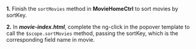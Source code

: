 **1.** Finish the `sortMovies` method in **MovieHomeCtrl** to sort movies by sortKey.

**2.** In ***movie-index.html***, complete the ng-click in the popover template to call the `$scope.sortMovies` method, passing the 
sortKey, which is the corresponding field name in movie.